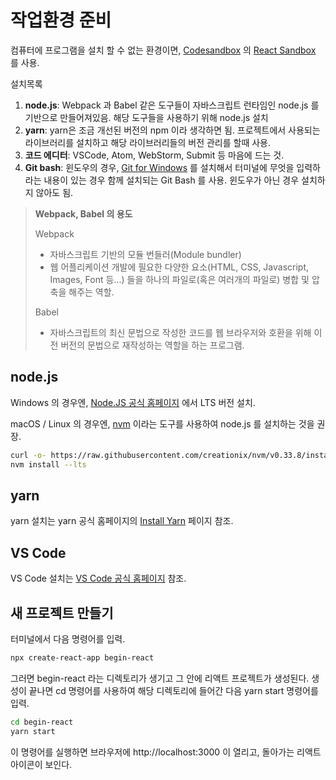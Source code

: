 # 작업환경 준비

컴퓨터에 프로그램을 설치 할 수 없는 환경이면, [Codesandbox](https://codesandbox.io/) 의 [React Sandbox](https://codesandbox.io/s/new) 를 사용.

설치목록

1. **node.js**: Webpack 과 Babel 같은 도구들이 자바스크립트 런타임인 node.js 를 기반으로 만들어져있음. 해당 도구들을 사용하기 위해 node.js 설치
2. **yarn**: yarn은 조금 개선된 버전의 npm 이라 생각하면 됨. 프로젝트에서 사용되는 라이브러리를 설치하고 해당 라이브러리들의 버전 관리를 할때 사용.
3. **코드 에디터**: VSCode, Atom, WebStorm, Submit 등 마음에 드는 것.
4. **Git bash**: 윈도우의 경우, [Git for Windows](https://gitforwindows.org/) 를 설치해서 터미널에 무엇을 입력하라는 내용이 있는 경우 함께 설치되는 Git Bash 를 사용. 윈도우가 아닌 경우 설치하지 않아도 됨.

> **Webpack, Babel 의 용도**
>
> Webpack<br />
>
> - 자바스크립트 기반의 모듈 번들러(Module bundler)<br />
> - 웹 어플리케이션 개발에 필요한 다양한 요소(HTML, CSS, Javascript, Images, Font 등...) 들을 하나의 파일로(혹은 여러개의 파일로) 병합 및 압축을 해주는 역할.
>
> Babel<br />
>
> - 자바스크립트의 최신 문법으로 작성한 코드를 웹 브라우저와 호환을 위해 이전 버전의 문법으로 재작성하는 역할을 하는 프로그램.

## node.js

Windows 의 경우엔, [Node.JS 공식 홈페이지]("https://nodejs.org/en") 에서 LTS 버전 설치.

macOS / Linux 의 경우엔, [nvm]("https://github.com/nvm-sh/nvm") 이라는 도구를 사용하여 node.js 를 설치하는 것을 권장.

```bash
curl -o- https://raw.githubusercontent.com/creationix/nvm/v0.33.8/install.sh | bash
nvm install --lts
```

## yarn

yarn 설치는 yarn 공식 홈페이지의 [Install Yarn]("https://yarnpkg.com/en/docs/install") 페이지 참조.

## VS Code

VS Code 설치는 [VS Code 공식 홈페이지]("https://code.visualstudio.com/") 참조.

## 새 프로젝트 만들기

터미널에서 다음 명령어를 입력.

```bash
npx create-react-app begin-react
```

그러면 begin-react 라는 디렉토리가 생기고 그 안에 리액트 프로젝트가 생성된다. 생성이 끝나면 cd 명령어를 사용하여 해당 디렉토리에 들어간 다음 yarn start 명령어를 입력.

```bash
cd begin-react
yarn start
```

이 명령어를 실행하면 브라우저에 http://localhost:3000 이 열리고, 돌아가는 리액트 아이콘이 보인다.
